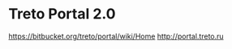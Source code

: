 Treto Portal 2.0
================

https://bitbucket.org/treto/portal/wiki/Home
http://portal.treto.ru